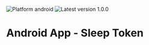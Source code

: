 ![Platform android](https://img.shields.io/badge/platform-android-green.svg)
![Latest version 1.0.0](https://img.shields.io/badge/latest--version-1.0.0-blue)

# Android App - Sleep Token